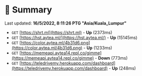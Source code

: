 # 📖 Summary
Last updated: **16/5/2022, 8:11:26 PTG "Asia/Kuala_Lumpur"**

- `GET` [https://shrt.ml](https://shrt.ml) - **Up** (2373ms)
- `GET` [https://hst.aytea.ml/](https://hst.aytea.ml/) - **Up** (15145ms)
- `GET` [https://color.aytea.ml/4b31d6.png](https://color.aytea.ml/4b31d6.png) - **Up** (1233ms)
- `GET` [https://memeapi.aytea14.repl.co/gimme](https://memeapi.aytea14.repl.co/gimme) - **Down** (773ms)
- `GET` [https://teledrivemy.herokuapp.com/dashboard](https://teledrivemy.herokuapp.com/dashboard) - **Up** (248ms)
